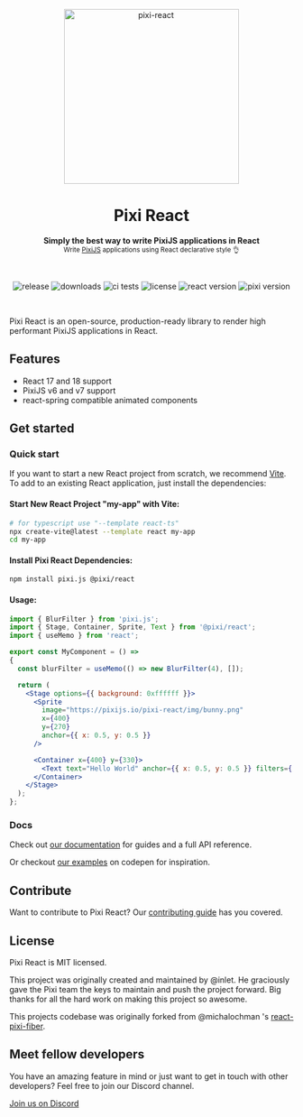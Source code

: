 <p align="center">
  <img src="https://user-images.githubusercontent.com/232559/142733492-3c106f68-8b8e-459c-95f9-aca77561d438.png" alt="pixi-react" width="310" />
</p>

<h1 align="center">
  Pixi React
</h1>

<p align="center">
  <strong>Simply the best way to write PixiJS applications in React</strong>
  <br />
  <sub>Write <a href="http://www.pixijs.com/">PixiJS</a> applications using React declarative style 👌</sub>
</p>

<br />

<p align="center">
  <img src="https://img.shields.io/github/v/release/pixijs/pixi-react" alt="release" />
  <img src="https://img.shields.io/npm/dm/@pixi/react" alt="downloads" />
  <img src="https://img.shields.io/circleci/project/github/pixijs/pixi-react/master.svg" alt="ci tests" />
  <img src="https://img.shields.io/badge/license-MIT-green.svg" alt="license" />
  <img src="https://img.shields.io/badge/react-latest-ff69b4.svg" alt="react version" />
  <img src="https://img.shields.io/badge/pixi-v6+-ff69b4.svg" alt="pixi version" />
</p>

<br />

Pixi React is an open-source, production-ready library to render high performant PixiJS applications in React.

## Features

- React 17 and 18 support
- PixiJS v6 and v7 support
- react-spring compatible animated components

## Get started

### Quick start

If you want to start a new React project from scratch, we recommend [Vite](https://vitejs.dev/guide/).
To add to an existing React application, just install the dependencies:

#### Start New React Project "my-app" with Vite:
```bash
# for typescript use "--template react-ts"
npx create-vite@latest --template react my-app
cd my-app
```

#### Install Pixi React Dependencies:
```bash
npm install pixi.js @pixi/react
```

#### Usage:
```jsx
import { BlurFilter } from 'pixi.js';
import { Stage, Container, Sprite, Text } from '@pixi/react';
import { useMemo } from 'react';

export const MyComponent = () =>
{
  const blurFilter = useMemo(() => new BlurFilter(4), []);

  return (
    <Stage options={{ background: 0xffffff }}>
      <Sprite
        image="https://pixijs.io/pixi-react/img/bunny.png"
        x={400}
        y={270}
        anchor={{ x: 0.5, y: 0.5 }}
      />

      <Container x={400} y={330}>
        <Text text="Hello World" anchor={{ x: 0.5, y: 0.5 }} filters={[blurFilter]} />
      </Container>
    </Stage>
  );
};
```

### Docs

Check out [our documentation](https://pixijs.io/pixi-react/) for guides and a full API reference.

Or checkout [our examples](https://codepen.io/collection/XPpGdb) on codepen for inspiration.

## Contribute

Want to contribute to Pixi React? Our [contributing guide](/.github/CONTRIBUTING.md) has you covered.

## License

Pixi React is MIT licensed.

This project was originally created and maintained by @inlet. He graciously gave the Pixi team the keys to maintain and push the project forward. Big thanks for all the hard work on making this project so awesome.

This projects codebase was originally forked from @michalochman 's [react-pixi-fiber](https://github.com/michalochman/react-pixi-fiber).

## Meet fellow developers

You have an amazing feature in mind or just want to get in touch with other developers? Feel free to join our Discord channel.

[Join us on Discord](https://discord.gg/zqbXQAADuM)
